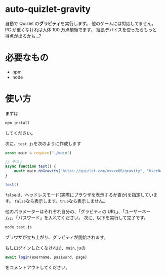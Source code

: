 # auto-quizlet-gravity

自動で Quizlet の**グラビティ**を実行します。
他のゲームには対応してません。
PC が重くなければ大体 100 万点前後でます。
縦長デバイスを使ったらもっと得点が出るかも...?

# 必要なもの

-   npm
-   node

# 使い方

まずは

```zsh
npm install
```

してください。

次に、`test.js`を次のように作成します

```js:test.js
const main = require("./main")

// テスト
async function test() {
    await main.doGravity("https://quizlet.com/xxxxx00/gravity", "UserName", "Password", false)
}

test()

```

`false`は、ヘッドレスモード(実際にブラウザを表示するか否か)を指定しています。
`false`なら表示します。`true`なら表示しません。

他のパラメーターはそれぞれ自分の、「グラビティの URL」、「ユーザーネーム」、「パスワード」を入れてください。
次に、以下を実行して完了です。

```zsh
node test.js
```

ブラウザが立ち上がり、グラビティが開始されます。

もしログインしたくなければ、`main.js`の

```js
await login(username, password, page)
```

をコメントアウトしてください。
